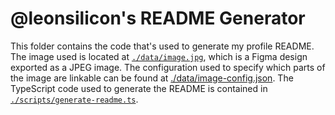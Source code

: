 # @leonsilicon's README Generator

This folder contains the code that's used to generate my profile README. The image used is located at [`./data/image.jpg`](./data/image.jpg), which is a Figma design exported as a JPEG image. The configuration used to specify which parts of the image are linkable can be found at [./data/image-config.json](./data/image-config.json). The TypeScript code used to generate the README is contained in [`./scripts/generate-readme.ts`](./scripts/generate-readme.ts).
